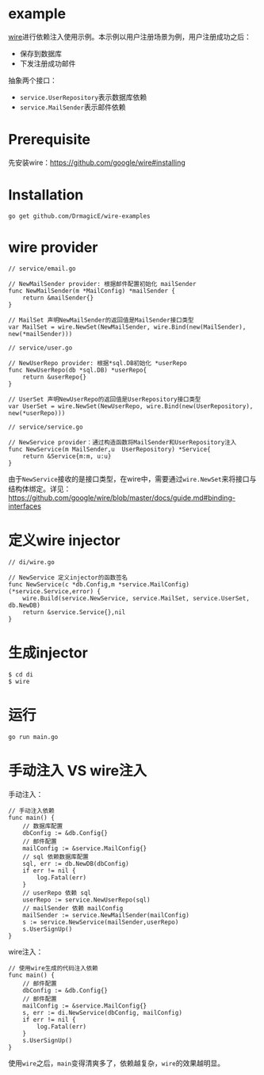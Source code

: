 # example

[wire](https://github.com/google/wire)进行依赖注入使用示例。本示例以用户注册场景为例，用户注册成功之后：
- 保存到数据库 
- 下发注册成功邮件 

抽象两个接口：
- `service.UserRepository`表示数据库依赖
- `service.MailSender`表示邮件依赖  


# Prerequisite
先安装wire：https://github.com/google/wire#installing
# Installation
```
go get github.com/DrmagicE/wire-examples
```

# wire provider
```
// service/email.go 

// NewMailSender provider: 根据邮件配置初始化 mailSender
func NewMailSender(m *MailConfig) *mailSender {
	return &mailSender{}
}

// MailSet 声明NewMailSender的返回值是MailSender接口类型
var MailSet = wire.NewSet(NewMailSender, wire.Bind(new(MailSender), new(*mailSender)))
```

```
// service/user.go 

// NewUserRepo provider: 根据*sql.DB初始化 *userRepo
func NewUserRepo(db *sql.DB) *userRepo{
	return &userRepo{}
}

// UserSet 声明NewUserRepo的返回值是UserRepository接口类型
var UserSet = wire.NewSet(NewUserRepo, wire.Bind(new(UserRepository), new(*userRepo)))
```

```
// service/service.go 

// NewService provider：通过构造函数将MailSender和UserRepository注入
func NewService(m MailSender,u  UserRepository) *Service{
	return &Service{m:m, u:u}
}
```

由于`NewService`接收的是接口类型，在wire中，需要通过`wire.NewSet`来将接口与结构体绑定。详见：https://github.com/google/wire/blob/master/docs/guide.md#binding-interfaces

# 定义wire injector
```
// di/wire.go

// NewService 定义injector的函数签名
func NewService(c *db.Config,m *service.MailConfig) (*service.Service,error) {
	wire.Build(service.NewService, service.MailSet, service.UserSet, db.NewDB)
	return &service.Service{},nil
}
```


# 生成injector
```
$ cd di
$ wire
```

# 运行
```
go run main.go
```

# 手动注入 VS wire注入
手动注入：
```
// 手动注入依赖
func main() {
    // 数据库配置
	dbConfig := &db.Config{}
	// 邮件配置
	mailConfig := &service.MailConfig{}
	// sql 依赖数据库配置
	sql, err := db.NewDB(dbConfig)
	if err != nil {
		log.Fatal(err)
	}
	// userRepo 依赖 sql
	userRepo := service.NewUserRepo(sql)
	// mailSender 依赖 mailConfig
	mailSender := service.NewMailSender(mailConfig)
	s := service.NewService(mailSender,userRepo)
	s.UserSignUp()
}
```
wire注入：
```
// 使用wire生成的代码注入依赖
func main() {
	// 邮件配置
	dbConfig := &db.Config{}
	// 邮件配置
	mailConfig := &service.MailConfig{}
	s, err := di.NewService(dbConfig, mailConfig)
	if err != nil {
		log.Fatal(err)
	}
	s.UserSignUp()
}
```
使用`wire`之后，`main`变得清爽多了，依赖越复杂，`wire`的效果越明显。
